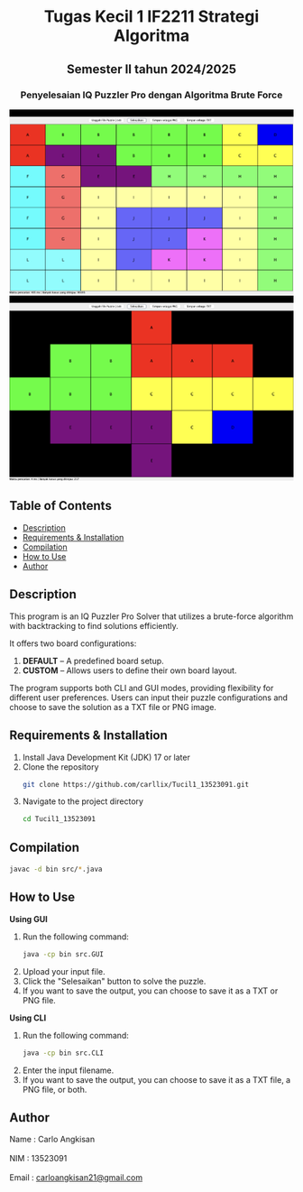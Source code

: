 <h1 align="center">Tugas Kecil 1 IF2211 Strategi Algoritma</h1>
<h2 align="center">Semester II tahun 2024/2025</h2>
<h3 align="center">Penyelesaian IQ Puzzler Pro dengan Algoritma Brute Force</h3>

![IQ Puzzler Pro Soler Default](doc/iq-puzzler-solver-default.png)
![IQ Puzzler Pro Soler Custom](doc/iq-puzzler-solver-custom.png)

## Table of Contents
- [Description](#description)
- [Requirements & Installation](#requirements--installation)
- [Compilation](#compilation)
- [How to Use](#how-to-use)
- [Author](#author)


## Description
This program is an IQ Puzzler Pro Solver that utilizes a brute-force algorithm with backtracking to find solutions efficiently.

It offers two board configurations:
1. **DEFAULT** – A predefined board setup.
2. **CUSTOM** – Allows users to define their own board layout.

The program supports both CLI and GUI modes, providing flexibility for different user preferences. Users can input their puzzle configurations and choose to save the solution as a TXT file or PNG image.

## Requirements & Installation
1. Install Java Development Kit (JDK) 17 or later
2. Clone the repository
    ```bash
    git clone https://github.com/carllix/Tucil1_13523091.git
    ```
3. Navigate to the project directory
    ```bash
    cd Tucil1_13523091
    ```

## Compilation

```bash
javac -d bin src/*.java
```

## How to Use
**Using GUI**
1. Run the following command:
    ```bash
    java -cp bin src.GUI
    ```
2. Upload your input file.
3. Click the "Selesaikan" button to solve the puzzle.
4. If you want to save the output, you can choose to save it as a TXT or PNG file.

**Using CLI**
1. Run the following command:
    ```bash
    java -cp bin src.CLI
    ```
2. Enter the input filename.
3. If you want to save the output, you can choose to save it as a TXT file, a PNG file, or both.

## Author
Name : Carlo Angkisan <br>  
NIM : 13523091 <br>  
Email : carloangkisan21@gmail.com
